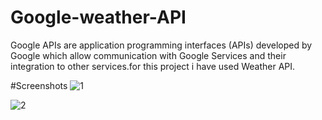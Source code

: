 # Google-weather-API
Google APIs are application programming interfaces (APIs) developed by Google which allow communication with Google Services and their integration to other services.for this project i have used Weather API.

#Screenshots
![1](https://user-images.githubusercontent.com/61631706/101568883-70356f00-39a1-11eb-9395-89bcfec759a6.PNG)

![2](https://user-images.githubusercontent.com/61631706/101568884-70ce0580-39a1-11eb-8049-238a29919616.PNG)
